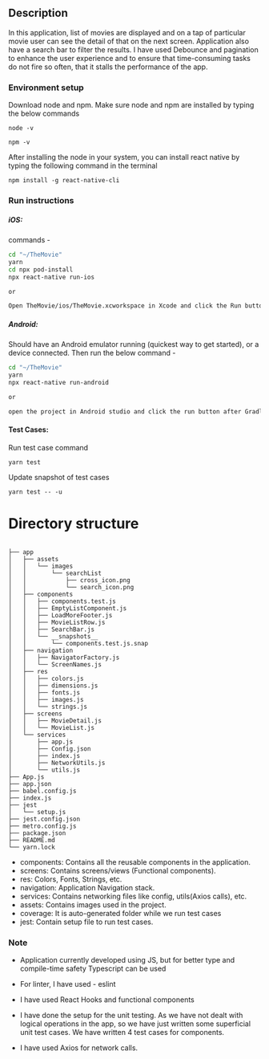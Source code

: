 ## Description 
In this application, list of movies are displayed and on a tap of particular movie user can see the detail of that on the next screen. Application also have a search bar to filter the results. I have used Debounce and pagination to enhance the user experience and to ensure that time-consuming tasks do not fire so often, that it stalls the performance of the app.

### Environment setup
 Download node and npm. Make sure node and npm are installed by typing the below commands

 ```
 node -v

 npm -v
 ```
After installing the node in your system, you  can install react native by typing the following command in the terminal

```
npm install -g react-native-cli
```

### Run instructions

##### iOS:

commands -

```sh
cd "~/TheMovie"
yarn
cd npx pod-install
npx react-native run-ios 

or

Open TheMovie/ios/TheMovie.xcworkspace in Xcode and click the Run button
```

##### Android:

Should have an Android emulator running (quickest way to get started), or a device connected.
Then run the below command -

```sh
cd "~/TheMovie"
yarn
npx react-native run-android 

or 

open the project in Android studio and click the run button after Gradle build
```

#### Test Cases:
Run test case command

```
yarn test
```

Update snapshot of test cases

```
yarn test -- -u
```

# Directory structure

```

├── app
│   ├── assets
│   │   └── images
│   │       └── searchList
│   │           ├── cross_icon.png
│   │           └── search_icon.png
│   ├── components
│   │   ├── components.test.js
│   │   ├── EmptyListComponent.js
│   │   ├── LoadMoreFooter.js
│   │   ├── MovieListRow.js
│   │   ├── SearchBar.js
│   │   └── __snapshots__
│   │       └── components.test.js.snap
│   ├── navigation
│   │   ├── NavigatorFactory.js
│   │   └── ScreenNames.js
│   ├── res
│   │   ├── colors.js
│   │   ├── dimensions.js
│   │   ├── fonts.js
│   │   ├── images.js
│   │   └── strings.js
│   ├── screens
│   │   ├── MovieDetail.js
│   │   └── MovieList.js
│   └── services
│       ├── app.js
│       ├── Config.json
│       ├── index.js
│       ├── NetworkUtils.js
│       └── utils.js
├── App.js
├── app.json
├── babel.config.js
├── index.js
├── jest
│   └── setup.js
├── jest.config.json
├── metro.config.js
├── package.json
├── README.md
└── yarn.lock

```

- components: Contains all the reusable components in the application.
- screens: Contains screens/views (Functional components).
- res: Colors, Fonts, Strings, etc.
- navigation: Application Navigation stack.
- services: Contains networking files like config, utils(Axios calls), etc.
- assets: Contains images used in the project.
- coverage: It is auto-generated folder while we run test cases
- jest: Contain setup file to run test cases.


### Note

- Application currently developed using JS, but for better type
 and compile-time safety Typescript can be used
 
- For linter, I have used - eslint
- I have used React Hooks and functional components
- I have done the setup for the unit testing. As we have not 
  dealt with logical operations in the app, so we have just written some 
  superficial unit test cases. We have written 4 test cases for components.
- I have used Axios for network calls.
